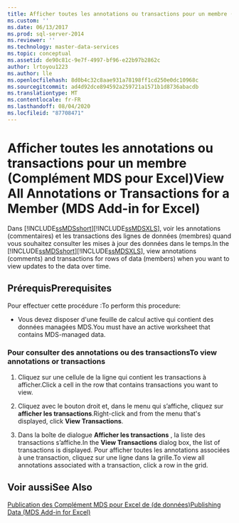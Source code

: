 ```yaml
---
title: Afficher toutes les annotations ou transactions pour un membre (Complément MDS pour Excel) | Microsoft Docs
ms.custom: ''
ms.date: 06/13/2017
ms.prod: sql-server-2014
ms.reviewer: ''
ms.technology: master-data-services
ms.topic: conceptual
ms.assetid: de90c81c-9e7f-4997-bf96-e22b97b2862c
author: lrtoyou1223
ms.author: lle
ms.openlocfilehash: 8d0b4c32c8aae931a78198ff1cd250e0dc10968c
ms.sourcegitcommit: ad4d92dce894592a259721a1571b1d8736abacdb
ms.translationtype: MT
ms.contentlocale: fr-FR
ms.lasthandoff: 08/04/2020
ms.locfileid: "87708471"
---
```

# <a name="view-all-annotations-or-transactions-for-a-member-mds-add-in-for-excel"></a><span data-ttu-id="7d033-102">Afficher toutes les annotations ou transactions pour un membre (Complément MDS pour Excel)</span><span class="sxs-lookup"><span data-stu-id="7d033-102">View All Annotations or Transactions for a Member (MDS Add-in for Excel)</span></span>
  <span data-ttu-id="7d033-103">Dans [!INCLUDE[ssMDSshort](../../includes/ssmdsshort-md.md)][!INCLUDE[ssMDSXLS](../../includes/ssmdsxls-md.md)], voir les annotations (commentaires) et les transactions des lignes de données (membres) quand vous souhaitez consulter les mises à jour des données dans le temps.</span><span class="sxs-lookup"><span data-stu-id="7d033-103">In the [!INCLUDE[ssMDSshort](../../includes/ssmdsshort-md.md)][!INCLUDE[ssMDSXLS](../../includes/ssmdsxls-md.md)], view annotations (comments) and transactions for rows of data (members) when you want to view updates to the data over time.</span></span>  
  
## <a name="prerequisites"></a><span data-ttu-id="7d033-104">Prérequis</span><span class="sxs-lookup"><span data-stu-id="7d033-104">Prerequisites</span></span>  
 <span data-ttu-id="7d033-105">Pour effectuer cette procédure :</span><span class="sxs-lookup"><span data-stu-id="7d033-105">To perform this procedure:</span></span>  
  
-   <span data-ttu-id="7d033-106">Vous devez disposer d'une feuille de calcul active qui contient des données managées MDS.</span><span class="sxs-lookup"><span data-stu-id="7d033-106">You must have an active worksheet that contains MDS-managed data.</span></span>  
  
### <a name="to-view-annotations-or-transactions"></a><span data-ttu-id="7d033-107">Pour consulter des annotations ou des transactions</span><span class="sxs-lookup"><span data-stu-id="7d033-107">To view annotations or transactions</span></span>  
  
1.  <span data-ttu-id="7d033-108">Cliquez sur une cellule de la ligne qui contient les transactions à afficher.</span><span class="sxs-lookup"><span data-stu-id="7d033-108">Click a cell in the row that contains transactions you want to view.</span></span>  
  
2.  <span data-ttu-id="7d033-109">Cliquez avec le bouton droit et, dans le menu qui s’affiche, cliquez sur **afficher les transactions**.</span><span class="sxs-lookup"><span data-stu-id="7d033-109">Right-click and from the menu that's displayed, click **View Transactions**.</span></span>  
  
3.  <span data-ttu-id="7d033-110">Dans la boîte de dialogue **Afficher les transactions** , la liste des transactions s’affiche.</span><span class="sxs-lookup"><span data-stu-id="7d033-110">In the **View Transactions** dialog box, the list of transactions is displayed.</span></span> <span data-ttu-id="7d033-111">Pour afficher toutes les annotations associées à une transaction, cliquez sur une ligne dans la grille.</span><span class="sxs-lookup"><span data-stu-id="7d033-111">To view all annotations associated with a transaction, click a row in the grid.</span></span>  
  
## <a name="see-also"></a><span data-ttu-id="7d033-112">Voir aussi</span><span class="sxs-lookup"><span data-stu-id="7d033-112">See Also</span></span>  
 [<span data-ttu-id="7d033-113">Publication des Complément MDS pour Excel de &#40;de données&#41;</span><span class="sxs-lookup"><span data-stu-id="7d033-113">Publishing Data &#40;MDS Add-in for Excel&#41;</span></span>](overview-importing-data-from-excel-mds-add-in-for-excel.md)  
  
  
